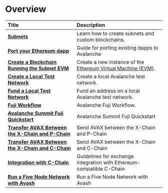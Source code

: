 # Overview

| Title | Description |
| :--- | :--- |
| [**Subnets**](subnets/README.md) | Learn how to create subnets and custom blockchains. |
| [**Port your Ethereum dapp**](launch-your-ethereum-dapp.md) | Guide for porting existing dapps to Avalanche |
| [**Create a Blockchain Running the Subnet EVM**](subnets/create-evm-blockchain.md) | Create a new instance of the [Ethereum Virtual Machine (EVM)](../../../learn/platform-overview/README.md#contract-chain-c-chain). |
| [**Create a Local Test Network**](create-a-local-test-network.md) | Create a local Avalanche test network. |
| [**Fund a Local Test Network**](fund-a-local-test-network.md) | Fund an address on a local Avalanche test network. |
| [**Fuji Workflow**](fuji-workflow.md) | Avalanche Fuji Workflow. |
| [**Avalanche Summit Fuji Quickstart**](avalanche-summit-fuji-quickstart.md) | Avalanche Summit Fuji Quickstart |
| [**Transfer AVAX Between the X-Chain and P-Chain**](transfer-avax-between-x-chain-and-p-chain.md) | Send AVAX between the X-Chain and P-Chain |
| [**Transfer AVAX Between the X-Chain and C-Chain**](transfer-avax-between-x-chain-and-c-chain.md) | Send AVAX between the X-Chain and C-Chain |
| [**Integration with C-Chain**](integrate-exchange-with-avalanche.md) | Guidelines for exchange integration with Ethereum-compatible C-Chain |
| [**Run a Five Node Network with Avash**](run-a-five-node-network-with-avash.md) | Run a Five Node Network with Avash |

